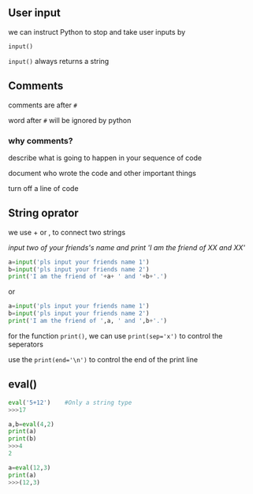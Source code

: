 ## User input

we can instruct Python to stop and take user inputs by

`input()`

`input()` always returns a string

## Comments

comments are after `#`

word after `#` will be ignored by python

### why comments?

describe what is going to happen in your sequence of code 

document who wrote the code and other important things

turn off a line of code

## String oprator

we use \+ or , to connect two strings

*input two of your friends's name and print 'I am the friend of XX and XX'*
```python
a=input('pls input your friends name 1')
b=input('pls input your friends name 2')
print('I am the friend of '+a+ ' and '+b+'.')
```

or 

```python
a=input('pls input your friends name 1')
b=input('pls input your friends name 2')
print('I am the friend of ',a, ' and ',b+'.')
```

for the function `print()`, we can use `print(sep='x')` to control the seperators

use the `print(end='\n')` to control the end of the print line

## eval()

```python
eval('5+12')    #Only a string type
>>>17
```

```python
a,b=eval(4,2)
print(a)
print(b)
>>>4
2
```

```python
a=eval(12,3)
print(a)
>>>(12,3)
```